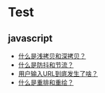 # Test

## javascript
* [什么是浅拷贝和深拷贝？](/javascript/Question.html#浅拷贝和深拷贝)
* [什么是防抖和节流？](/javascript/Question.html#防抖和节流)
* [用户输入URL到底发生了啥？](/javascript/Question.html#用户输入url到底发生了啥？)
* [什么是重排和重绘？](/javascript/Question.html#重绘和重排)
